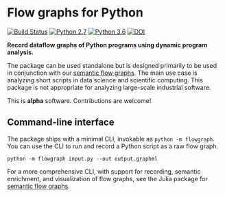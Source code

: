 # Flow graphs for Python

[![Build Status](https://travis-ci.org/IBM/pyflowgraph.svg?branch=master)](https://travis-ci.org/IBM/pyflowgraph) [![Python 2.7](https://img.shields.io/badge/python-2.7-blue.svg)](https://www.python.org/downloads/release/python-270/) [![Python 3.6](https://img.shields.io/badge/python-3.6-blue.svg)](https://www.python.org/downloads/release/python-360/) [![DOI](https://zenodo.org/badge/DOI/10.5281/zenodo.1401682.svg)](https://doi.org/10.5281/zenodo.1401682)

**Record dataflow graphs of Python programs using dynamic program analysis.**

The package can be used standalone but is designed primarily to be used in
conjunction with our [semantic flow
graphs](https://github.com/IBM/semanticflowgraph). The main use case is
analyzing short scripts in data science and scientific computing. This package
is not appropriate for analyzing large-scale industrial software.

This is **alpha** software. Contributions are welcome!

## Command-line interface

The package ships with a minimal CLI, invokable as `python -m flowgraph`.
You can use the CLI to run and record a Python script as a raw flow graph.

```
python -m flowgraph input.py --out output.graphml
```

For a more comprehensive CLI, with support for recording, semantic enrichment,
and visualization of flow graphs, see the Julia package for [semantic flow
graphs](https://github.com/IBM/semanticflowgraph).